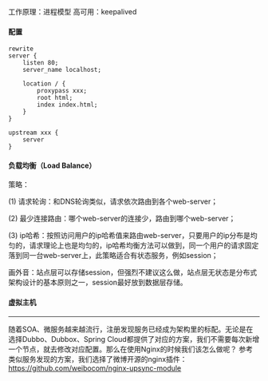 
工作原理：进程模型
高可用：keepalived

#### 配置
```
rewrite
server {
	listen 80;
	server_name localhost;

	location / {
		proxypass xxx;
		root html;
		index index.html;
	}
}

upstream xxx {
	server
}
```

#### 负载均衡（Load Balance）
策略：

(1) 请求轮询：和DNS轮询类似，请求依次路由到各个web-server；

(2) 最少连接路由：哪个web-server的连接少，路由到哪个web-server；

(3) ip哈希：按照访问用户的ip哈希值来路由web-server，只要用户的ip分布是均匀的，请求理论上也是均匀的，ip哈希均衡方法可以做到，同一个用户的请求固定落到同一台web-server上，此策略适合有状态服务，例如session；

画外音：站点层可以存储session，但强烈不建议这么做，站点层无状态是分布式架构设计的基本原则之一，session最好放到数据层存储。

#### 虚拟主机

---

随着SOA、微服务越来越流行，注册发现服务已经成为架构里的标配。无论是在选择Dubbo、Dubbox、Spring Cloud都提供了对应的方案，我们不需要每次新增一个节点，就去修改对应配置。那么在使用Nginx的时候我们该怎么做呢？
参考类似服务发现的方案，我们选择了微博开源的nginx插件：
https://github.com/weibocom/nginx-upsync-module
